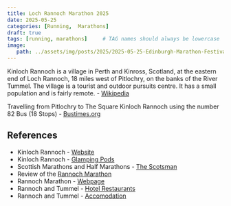 ```yaml
---
title: Loch Rannoch Marathon 2025
date: 2025-05-25
categories: [Running,  Marathons]
draft: true
tags: [running, marathons]     # TAG names should always be lowercase
image:
   path: ../assets/img/posts/2025/2025-05-25-Edinburgh-Marathon-Festival-2025/Header.webp
---
```


Kinloch Rannoch is a village in Perth and Kinross, Scotland, at the eastern end of Loch Rannoch, 18 miles west of Pitlochry, on the banks of the River Tummel. The village is a tourist and outdoor pursuits centre. It has a small population and is fairly remote. - [Wikipedia](https://en.wikipedia.org/wiki/Kinloch_Rannoch)

Travelling from Pitlochry to The Square Kinloch Rannoch using the number 82 Bus (18 Stops) - [Bustimes.org](https://bustimes.org/services/82-pitlochry-kinloch-rannoch?calendar=7582430)

## References

* Kinloch Rannoch - [Website](https://www.kinlochrannoch.com/)
* Kinloch Rannoch - [Glamping Pods](https://www.tighnavonglampingpods.co.uk/)
* Scottish Marathons and Half Marathons - [The Scotsman](https://www.scotsman.com/whats-on/scottish-marathons-and-half-marathons-2025-running-events-in-scotland-you-can-still-sign-up-for-including-the-loch-ness-marathon-5147087)
* Review of the [Rannoch Marathon](https://www.gallusrunning.com/lochrannoch)
* Rannoch Marathon - [Webpage](https://runnation.co.uk/r/rannochmarathon2025)
* Rannoch and Tummel - [Hotel Restaurants](https://rannochandtummel.co.uk/hotel-restaurants)
* Rannoch and Tummel - [Accomodation](https://www.rannochandtummel.co.uk/Accommodation-in-Scotland)
